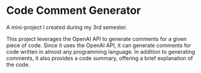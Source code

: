 # Code Comment Generator
 A mini-project I created during my 3rd semester.
 
This project leverages the OpenAI API to generate comments for a given piece of code. 
Since it uses the OpenAI API, it can generate comments for code written in almost any programming language. 
In addition to generating comments, it also provides a code summary, offering a brief explanation of the code.
